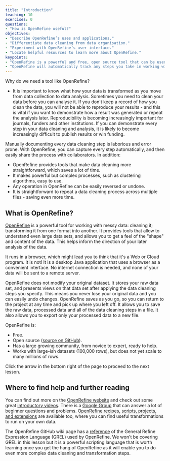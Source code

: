 ```yaml
---
title: "Introduction"
teaching: 10
exercises: 0
questions:
- "How is OpenRefine useful?"
objectives:
- "Describe OpenRefine’s uses and applications."
- "Differentiate data cleaning from data organisation."
- "Experiment with OpenRefine’s user interface."
- "Locate helpful resources to learn more about OpenRefine."
keypoints:
- "OpenRefine is a powerful and free, open source tool that can be used for data cleaning."
- "OpenRefine will automatically track any steps you take in working with your data."
---
```


Why do we need a tool like OpenRefine?

- It is important to know what how your data is transformed as you move from data collection to 
data analysis. Sometimes you need to clean your data before you can analyse it. If you don't keep a record of how
you clean the data, you will not be able to reproduce your results - and this is vital if you want to demonstrate how
a result was generated or repeat the analysis later. Reproducibility is becoming increasingly important for journals, funders and other institutions. If you can demonstrate
 every step in your data cleaning and analysis, it is likely to become increasingly difficult to publish results or win
 funding.
  
Manually documenting every data cleaning step is laborious and error prone. With OpenRefine, you can capture
every step automatically, and then easily share the process with collaborators. In addition:
- OpenRefine provides tools that make data cleaning more straightforward, which saves a lot of time.
- It makes powerful but complex processes, such as clustering algorithms, easy to use.
- Any operation in OpenRefine can be easily reversed or undone.
- It is straightforward to repeat a data cleaning process across multiple files - saving even more time.
 
 
## What is OpenRefine?
[OpenRefine](http://openrefine.org) is a powerful tool for working with messy data: cleaning it; transforming it from
one format into another.  It provides tools that allow to understand even large data sets, and allows you to get a feel
of the "shape" and content of the data. This helps inform the direction of your later analysis of the data. 
 
It runs in a browser, which might lead you to think that it's a Web or Cloud program. It is not! It is a desktop 
Java application that uses a browser as a convenient interface. No internet connection is needed, and none of your data will be
sent to a remote server.
 
OpenRefine does not modify your original dataset. It stores your raw data set, and presents views on that data set after
applying the data cleaning steps you specify. This means you never lose your original data and you can easily undo
changes. OpenRefine saves as you go, so you can return to the project at any time and pick up where you left off. It
allows you to save the raw data, processed data and all of the data cleaning steps in a file. It also allows you to
export only your processed data to a new file. 
 
OpenRefine is:
* Free.
* Open source ([source on GitHub](https://github.com/OpenRefine/OpenRefine)).
* Has a large growing community, from novice to expert, ready to help.
* Works with large-ish datasets (100,000 rows), but does not yet scale to many millions of rows.

Click the arrow in the bottom right of the page to proceed to the next lesson.

## Where to find help and further reading

You can find out more on the [OpenRefine website](http://openrefine.org) and check out some great [introductory videos](https://www.youtube.com/channel/UCqwSVsJ8CWD9pQUZDbJC1ew). There is a [Google Group](https://groups.google.com/forum/#!forum/openrefine) that can 
answer a lot of beginner questions and problems. 
[OpenRefine recipes, scripts, projects, and extensions](https://github.com/OpenRefine/OpenRefine/wiki/Recipes) are available too, where you can find useful transformations to run on your own data.

The OpenRefine GitHub wiki page has a [reference](https://github.com/OpenRefine/OpenRefine/wiki/GREL-Functions) of the General Refine Expression Language (GREL) used by OpenRefine. We won't be covering GREL in this lesson but it is a powerful scripting language 
that is worth learning once you get the hang of OpenRefine as it will enable you to do even more complex data cleaning 
and transformation steps.